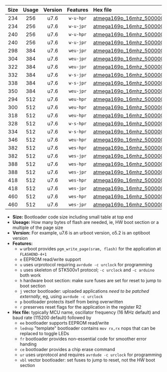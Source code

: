 |Size|Usage|Version|Features|Hex file|
|:-:|:-:|:-:|:-:|:--|
|234|256|u7.6|`w-u-hpr`|[atmega169p_16mhz_500000bps_ur.hex](https://raw.githubusercontent.com/stefanrueger/urboot/main/atmega169p_16mhz_500000bps_ur.hex)|
|234|256|u7.6|`w-u-jpr`|[atmega169p_16mhz_500000bps_ur_vbl.hex](https://raw.githubusercontent.com/stefanrueger/urboot/main/atmega169p_16mhz_500000bps_ur_vbl.hex)|
|240|256|u7.6|`w-u-hpr`|[atmega169p_16mhz_500000bps_lednop_ur.hex](https://raw.githubusercontent.com/stefanrueger/urboot/main/atmega169p_16mhz_500000bps_lednop_ur.hex)|
|240|256|u7.6|`w-u-jpr`|[atmega169p_16mhz_500000bps_lednop_ur_vbl.hex](https://raw.githubusercontent.com/stefanrueger/urboot/main/atmega169p_16mhz_500000bps_lednop_ur_vbl.hex)|
|298|384|u7.6|`weu-jpr`|[atmega169p_16mhz_500000bps_ee_ur_vbl.hex](https://raw.githubusercontent.com/stefanrueger/urboot/main/atmega169p_16mhz_500000bps_ee_ur_vbl.hex)|
|304|384|u7.6|`weu-jpr`|[atmega169p_16mhz_500000bps_ee_lednop_ur_vbl.hex](https://raw.githubusercontent.com/stefanrueger/urboot/main/atmega169p_16mhz_500000bps_ee_lednop_ur_vbl.hex)|
|322|384|u7.6|`weu-jpr`|[atmega169p_16mhz_500000bps_ee_lednop_fr_ur_vbl.hex](https://raw.githubusercontent.com/stefanrueger/urboot/main/atmega169p_16mhz_500000bps_ee_lednop_fr_ur_vbl.hex)|
|332|384|u7.6|`w-s-jpr`|[atmega169p_16mhz_500000bps_vbl.hex](https://raw.githubusercontent.com/stefanrueger/urboot/main/atmega169p_16mhz_500000bps_vbl.hex)|
|338|384|u7.6|`w-s-jpr`|[atmega169p_16mhz_500000bps_lednop_vbl.hex](https://raw.githubusercontent.com/stefanrueger/urboot/main/atmega169p_16mhz_500000bps_lednop_vbl.hex)|
|350|384|u7.6|`weu-jpr`|[atmega169p_16mhz_500000bps_ee_lednop_fr_ce_ur_vbl.hex](https://raw.githubusercontent.com/stefanrueger/urboot/main/atmega169p_16mhz_500000bps_ee_lednop_fr_ce_ur_vbl.hex)|
|294|512|u7.6|`weu-hpr`|[atmega169p_16mhz_500000bps_ee_ur.hex](https://raw.githubusercontent.com/stefanrueger/urboot/main/atmega169p_16mhz_500000bps_ee_ur.hex)|
|300|512|u7.6|`weu-hpr`|[atmega169p_16mhz_500000bps_ee_lednop_ur.hex](https://raw.githubusercontent.com/stefanrueger/urboot/main/atmega169p_16mhz_500000bps_ee_lednop_ur.hex)|
|318|512|u7.6|`weu-hpr`|[atmega169p_16mhz_500000bps_ee_lednop_fr_ur.hex](https://raw.githubusercontent.com/stefanrueger/urboot/main/atmega169p_16mhz_500000bps_ee_lednop_fr_ur.hex)|
|328|512|u7.6|`w-s-hpr`|[atmega169p_16mhz_500000bps.hex](https://raw.githubusercontent.com/stefanrueger/urboot/main/atmega169p_16mhz_500000bps.hex)|
|334|512|u7.6|`w-s-hpr`|[atmega169p_16mhz_500000bps_lednop.hex](https://raw.githubusercontent.com/stefanrueger/urboot/main/atmega169p_16mhz_500000bps_lednop.hex)|
|346|512|u7.6|`weu-hpr`|[atmega169p_16mhz_500000bps_ee_lednop_fr_ce_ur.hex](https://raw.githubusercontent.com/stefanrueger/urboot/main/atmega169p_16mhz_500000bps_ee_lednop_fr_ce_ur.hex)|
|382|512|u7.6|`wes-hpr`|[atmega169p_16mhz_500000bps_ee.hex](https://raw.githubusercontent.com/stefanrueger/urboot/main/atmega169p_16mhz_500000bps_ee.hex)|
|382|512|u7.6|`wes-jpr`|[atmega169p_16mhz_500000bps_ee_vbl.hex](https://raw.githubusercontent.com/stefanrueger/urboot/main/atmega169p_16mhz_500000bps_ee_vbl.hex)|
|388|512|u7.6|`wes-hpr`|[atmega169p_16mhz_500000bps_ee_lednop.hex](https://raw.githubusercontent.com/stefanrueger/urboot/main/atmega169p_16mhz_500000bps_ee_lednop.hex)|
|388|512|u7.6|`wes-jpr`|[atmega169p_16mhz_500000bps_ee_lednop_vbl.hex](https://raw.githubusercontent.com/stefanrueger/urboot/main/atmega169p_16mhz_500000bps_ee_lednop_vbl.hex)|
|418|512|u7.6|`wes-hpr`|[atmega169p_16mhz_500000bps_ee_lednop_fr.hex](https://raw.githubusercontent.com/stefanrueger/urboot/main/atmega169p_16mhz_500000bps_ee_lednop_fr.hex)|
|418|512|u7.6|`wes-jpr`|[atmega169p_16mhz_500000bps_ee_lednop_fr_vbl.hex](https://raw.githubusercontent.com/stefanrueger/urboot/main/atmega169p_16mhz_500000bps_ee_lednop_fr_vbl.hex)|
|460|512|u7.6|`wes-hpr`|[atmega169p_16mhz_500000bps_ee_lednop_fr_ce.hex](https://raw.githubusercontent.com/stefanrueger/urboot/main/atmega169p_16mhz_500000bps_ee_lednop_fr_ce.hex)|
|460|512|u7.6|`wes-jpr`|[atmega169p_16mhz_500000bps_ee_lednop_fr_ce_vbl.hex](https://raw.githubusercontent.com/stefanrueger/urboot/main/atmega169p_16mhz_500000bps_ee_lednop_fr_ce_vbl.hex)|

- **Size:** Bootloader code size including small table at top end
- **Useage:** How many bytes of flash are needed, ie, HW boot section or a multiple of the page size
- **Version:** For example, u7.6 is an urboot version, o5.2 is an optiboot version
- **Features:**
  + `w` urboot provides `pgm_write_page(sram, flash)` for the application at `FLASHEND-4+1`
  + `e` EEPROM read/write support
  + `u` uses urprotocol requiring `avrdude -c urclock` for programming
  + `s` uses skeleton of STK500v1 protocol; `-c urclock` and `-c arduino` both work
  + `h` hardware boot section: make sure fuses are set for reset to jump to boot section
  + `j` vector bootloader: uploaded applications *need to be patched externally*, eg, using `avrdude -c urclock`
  + `p` bootloader protects itself from being overwritten
  + `r` preserves reset flags for the application in the register R2
- **Hex file:** typically MCU name, oscillator frequency (16 MHz default) and baud rate (115200 default) followed by
  + `ee` bootloader supports EEPROM read/write
  + `lednop` "template" bootloader contains `mov rx,rx` nops that can be replaced to toggle LEDs
  + `fr` bootloader provides non-essential code for smoother error handing
  + `ce` bootloader provides a chip erase command
  + `ur` uses urprotocol and requires `avrdude -c urclock` for programming
  + `vbl` vector bootloader: set fuses to jump to reset, not the HW boot section
